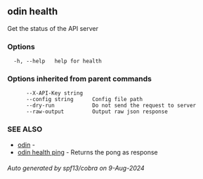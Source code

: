 ## odin health

Get the status of the API server

### Options

```
  -h, --help   help for health
```

### Options inherited from parent commands

```
      --X-API-Key string   
      --config string      Config file path
      --dry-run            Do not send the request to server
      --raw-output         Output raw json response
```

### SEE ALSO

* [odin](odin.md)	 - 
* [odin health ping](odin_health_ping.md)	 - Returns the pong as response

###### Auto generated by spf13/cobra on 9-Aug-2024
